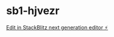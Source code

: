 # sb1-hjvezr

[Edit in StackBlitz next generation editor ⚡️](https://stackblitz.com/~/github.com/rakshitnalayk/sb1-hjvezr)